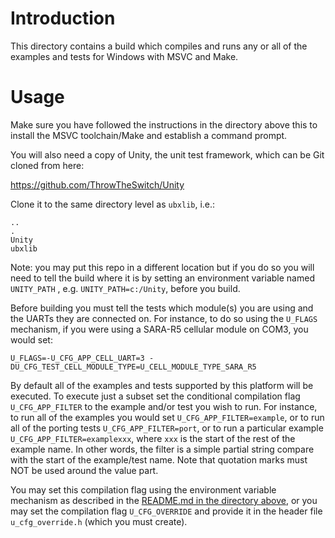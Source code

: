 # Introduction
This directory contains a build which compiles and runs any or all of the examples and tests for Windows with MSVC and Make.

# Usage
Make sure you have followed the instructions in the directory above this to install the MSVC toolchain/Make and establish a command prompt.

You will also need a copy of Unity, the unit test framework, which can be Git cloned from here:

https://github.com/ThrowTheSwitch/Unity

Clone it to the same directory level as `ubxlib`, i.e.:

```
..
.
Unity
ubxlib
```

Note: you may put this repo in a different location but if you do so you will need to tell the build where it is by setting an environment variable named `UNITY_PATH` , e.g. `UNITY_PATH=c:/Unity`, before you build.


Before building you must tell the tests which module(s) you are using and the UARTs they are connected on.  For instance, to do so using the `U_FLAGS` mechanism, if you were using a SARA-R5 cellular module on COM3, you would set:

`U_FLAGS=-U_CFG_APP_CELL_UART=3 -DU_CFG_TEST_CELL_MODULE_TYPE=U_CELL_MODULE_TYPE_SARA_R5`

By default all of the examples and tests supported by this platform will be executed.  To execute just a subset set the conditional compilation flag `U_CFG_APP_FILTER` to the example and/or test you wish to run.  For instance, to run all of the examples you would set `U_CFG_APP_FILTER=example`, or to run all of the porting tests `U_CFG_APP_FILTER=port`, or to run a particular example `U_CFG_APP_FILTER=examplexxx`, where `xxx` is the start of the rest of the example name.  In other words, the filter is a simple partial string compare with the start of the example/test name.  Note that quotation marks must NOT be used around the value part.

You may set this compilation flag using the environment variable mechanism as described in the [README.md in the directory above](../README.md), or you may set the compilation flag `U_CFG_OVERRIDE` and provide it in the header file `u_cfg_override.h` (which you must create).